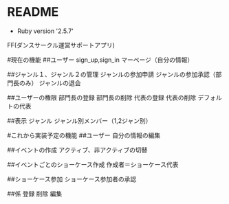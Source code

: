 # README

* Ruby version '2.5.7'

FF(ダンスサークル運営サポートアプリ)

#現在の機能
##ユーザー
	sign_up,sign_in
	マーページ（自分の情報）

##ジャンル１、ジャンル２の管理
	ジャンルの参加申請
	ジャンルの参加承認（部門長のみ）
	ジャンルの退会

##ユーザーの権限
	部門長の登録
	部門長の削除
	代表の登録
	代表の削除
	デフォルトの代表

##表示
	ジャンル
	ジャンル別メンバー（1,2ジャン別）



#これから実装予定の機能
##ユーザー
	自分の情報の編集

##イベントの作成
	アクティブ、非アクティブの切替

##イベントごとのショーケース作成
	作成者＝ショーケース代表

##ショーケース参加
	ショーケース参加者の承認

##係
	登録
	削除
	編集